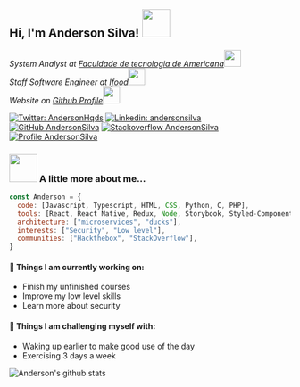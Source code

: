<h2> Hi, I'm Anderson Silva! <img src="https://media.giphy.com/media/du3J3cXyzhj75IOgvA/giphy.gif" width="50"></h2>
<p><em>System Analyst at <a href="http://www.fatec.edu.br/">Faculdade de tecnologia de Americana</a><img src="https://media.giphy.com/media/fYSnHlufseco8Fh93Z/giphy.gif" width="30"></br>Staff Software Engineer at <a href="ifood.com.br">Ifood</a><img src="https://media.giphy.com/media/WUlplcMpOCEmTGBtBW/giphy.gif" width="30"></br>
Website on <a href="https://andersonhqds.github.io/anderson-dev">Github Profile</a><img src="https://media.giphy.com/media/ZgTR3UQ9XAWDvqy9jv/giphy.gif" width="30">
</em></p>

[![Twitter: AndersonHqds](https://img.shields.io/twitter/follow/AndersonHqds?style=social)](https://twitter.com/AndersonHqds)
[![Linkedin: andersonsilva](https://img.shields.io/badge/-andersonsilva-blue?style=flat-square&logo=Linkedin&logoColor=white&link=https://www.linkedin.com/in/anderson-henrique-de-sa-silva/)](https://www.linkedin.com/in/anderson-henrique-de-sa-silva/)
[![GitHub AndersonSilva](https://img.shields.io/github/followers/andersonhqds?label=follow&style=social)](https://github.com/AndersonHqds)
[![Stackoverflow AndersonSilva](https://img.shields.io/badge/-andersonhqds-grey?style=flat-square&logo=StackOverflow&logoColor=yellow&link=https://www.linkedin.com/in/anderson-henrique-de-sa-silva/)](https://pt.stackoverflow.com/users/68563/anderson-henrique)
[![Profile AndersonSilva](https://img.shields.io/badge/-Website-white?style=flat-square&logo=Brave&logoColor=orange&link=https://andersonhqds.github.io/anderson-dev/)](https://andersonhqds.github.io/anderson-dev/)

### <img src="https://media.giphy.com/media/13twUEuUnCrEju/giphy.gif" width="50"> A little more about me...  

```javascript
const Anderson = {
  code: [Javascript, Typescript, HTML, CSS, Python, C, PHP],
  tools: [React, React Native, Redux, Node, Storybook, Styled-Components, Jest, Docker, Jenkins, Nmap, Netcat, Dirb],
  architecture: ["microservices", "ducks"],
  interests: ["Security", "Low level"],
  communities: ["Hackthebox", "StackOverflow"],
}
```

#### 🌱 Things I am currently working on: 
- Finish my unfinished courses
- Improve my low level skills
- Learn more about security

#### :muscle: Things I am challenging myself with:
- Waking up earlier to make good use of the day
- Exercising 3 days a week

![Anderson's github stats](https://github-readme-stats.vercel.app/api?username=AndersonHqds&hide=contribs,prs&count_private=true&show_icons=true)

<!--
**AndersonHqds/AndersonHqds** is a ✨ _special_ ✨ repository because its `README.md` (this file) appears on your GitHub profile.

Here are some ideas to get you started:

- 🔭 I’m currently working on ...
- 🌱 I’m currently learning ...
- 👯 I’m looking to collaborate on ...
- 🤔 I’m looking for help with ...
- 💬 Ask me about ...
- 📫 How to reach me: ...
- 😄 Pronouns: ...
- ⚡ Fun fact: ...
-->
